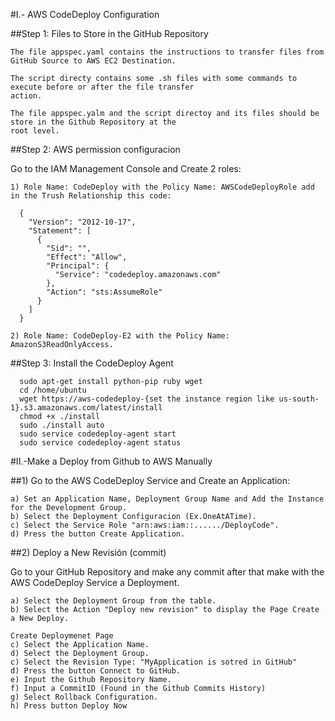 #I.- AWS CodeDeploy Configuration


##Step 1: Files to Store in the GitHub Repository

    The file appspec.yaml contains the instructions to transfer files from GitHub Source to AWS EC2 Destination.

    The script directy contains some .sh files with some commands to execute before or after the file transfer 
    action.

    The file appspec.yalm and the script directoy and its files should be store in the Github Repository at the 
    root level.

##Step 2:  AWS permission configuracion

 Go to the IAM Management Console and Create 2 roles:

    1) Role Name: CodeDeploy with the Policy Name: AWSCodeDeployRole add in the Trush Relationship this code:

      {
        "Version": "2012-10-17",
        "Statement": [
          {
            "Sid": "",
            "Effect": "Allow",
            "Principal": {
              "Service": "codedeploy.amazonaws.com"
            },
            "Action": "sts:AssumeRole"
          }
        ]
      }

    2) Role Name: CodeDeploy-E2 with the Policy Name: AmazonS3ReadOnlyAccess.


##Step 3: Install the CodeDeploy Agent

      sudo apt-get install python-pip ruby wget
      cd /home/ubuntu
      wget https://aws-codedeploy-{set the instance region like us-south-1}.s3.amazonaws.com/latest/install
      chmod +x ./install
      sudo ./install auto
      sudo service codedeploy-agent start
      sudo service codedeploy-agent status
 
 
#II.-Make a Deploy from Github to AWS Manually 


##1) Go to the AWS CodeDeploy Service and Create an Application:
  
    a) Set an Application Name, Deployment Group Name and Add the Instance for the Development Group.
    b) Select the Deployment Configuracion (Ex.OneAtATime).
    c) Select the Service Role "arn:aws:iam::....../DeployCode".
    d) Press the button Create Application.
   
##2) Deploy a New Revisión (commit)
  
  Go to your GitHub Repository and make any commit after that make with the AWS CodeDeploy Service a Deployment.
    
    a) Select the Deployment Group from the table.
    b) Select the Action "Deploy new revision" to display the Page Create a New Deploy.
    
    Create Deploymenet Page
    c) Select the Application Name.
    d) Select the Deployment Group.
    c) Select the Revision Type: "MyApplication is sotred in GitHub"
    d) Press the button Connect to GitHub.
    e) Input the Github Repository Name.
    f) Input a CommitID (Found in the Github Commits History)
    g) Select Rollback Configuration.
    h) Press button Deploy Now
    

